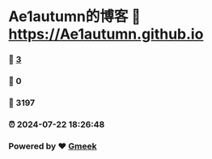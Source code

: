 # Ae1autumn的博客 :link: https://Ae1autumn.github.io 
### :page_facing_up: [3](https://Ae1autumn.github.io/tag.html) 
### :speech_balloon: 0 
### :hibiscus: 3197 
### :alarm_clock: 2024-07-22 18:26:48 
### Powered by :heart: [Gmeek](https://github.com/Meekdai/Gmeek)
